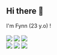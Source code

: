 ## Hi there 👋

I'm Fynn (23 y.o) ! 
<br><br>
<a href="https://linkedin.com/in/fynnfr" target="_blank"><img src="https://img.shields.io/badge/LinkedIn-fynnfr-informational"></a>
<a href="https://clean.fynnfr.org"><img src="https://img.shields.io/badge/Personal Site-clean.fynnfr.org-orange"></a>
<a href="mailto:fynn091209@proton.me"><img src="https://img.shields.io/badge/Email-fynn091209%40proton.me-orange"></a><br>
<a href="https://steamcommunity.com/profiles/76561198223632584/"><img src="https://img.shields.io/badge/Steam-PmaFynn-white"></a>
<a href="https://cv.fynnfr.org"><img src="https://img.shields.io/badge/CV-cv.fynnfr.org-green"></a>
<a href="https://raindrop.io/PmaFynn/recommendations-52141052" target="_blank"><img src="https://img.shields.io/badge/Recommendations-without books-purple"></a>
